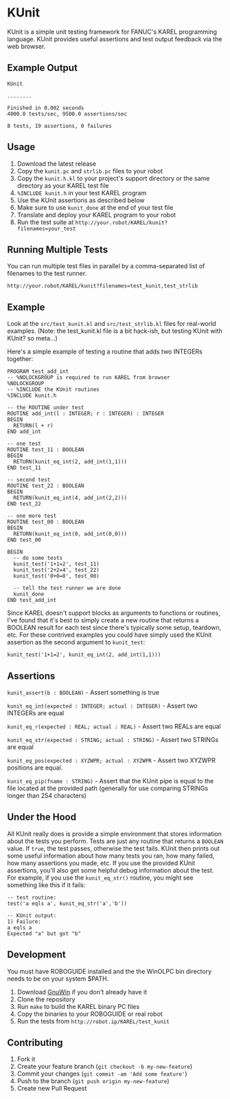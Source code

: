 # KUnit

KUnit is a simple unit testing framework for FANUC's KAREL
programming language. KUnit provides useful assertions and test output
feedback via the web browser.

## Example Output

    KUnit

    ........

    Finished in 0.002 seconds
    4000.0 tests/sec, 9500.0 assertions/sec

    8 tests, 19 assertions, 0 failures

## Usage

1. Download the latest release
2. Copy the `kunit.pc` and `strlib.pc` files to your robot
3. Copy the `kunit.h.kl` to your project's support directory or the
   same directory as your KAREL test file
4. `%INCLUDE kunit.h` in your test KAREL program
5. Use the KUnit assertions as described below
6. Make sure to use `kunit_done` at the end of your test file
7. Translate and deploy your KAREL program to your robot
8. Run the test suite at `http://your.robot/KAREL/kunit?filenames=your_test`

## Running Multiple Tests

You can run multiple test files in parallel by a comma-separated list
of filenames to the test runner.

    http://your.robot/KAREL/kunit?filenames=test_kunit,test_strlib

## Example

Look at the `src/test_kunit.kl` and `src/test_strlib.kl` files for
real-world examples. (Note: the test_kunit.kl file is a bit hack-ish,
but testing KUnit with KUnit? so meta...)

Here's a simple example of testing a routine that adds two INTEGERs
together:

    PROGRAM test_add_int
    -- %NOLOCKGROUP is required to run KAREL from browser
    %NOLOCKGROUP
    -- %INCLUDE the KUnit routines
    %INCLUDE kunit.h

    -- the ROUTINE under test
    ROUTINE add_int(l : INTEGER; r : INTEGER) : INTEGER
    BEGIN
      RETURN(l + r)
    END add_int

    -- one test
    ROUTINE test_11 : BOOLEAN
    BEGIN
      RETURN(kunit_eq_int(2, add_int(1,1)))
    END test_11

    -- second test
    ROUTINE test_22 : BOOLEAN
    BEGIN
      RETURN(kunit_eq_int(4, add_int(2,2)))
    END test_22

    -- one more test
    ROUTINE test_00 : BOOLEAN
    BEGIN
      RETURN(kunit_eq_int(0, add_int(0,0)))
    END test_00

    BEGIN
      -- do some tests
      kunit_test('1+1=2', test_11)
      kunit_test('2+2=4', test_22)
      kunit_test('0+0=0', test_00)

      -- tell the test runner we are done
	  kunit_done
    END test_add_int

Since KAREL doesn't support blocks as arguments to functions or
routines, I've found that it's best to simply create a new routine
that returns a BOOLEAN result for each test since there's typically
some setup, teardown, etc. For these contrived examples you could have
simply used the KUnit assertion as the second argument to `kunit_test`:

    kunit_test('1+1=2', kunit_eq_int(2, add_int(1,1)))

## Assertions

`kunit_assert(b : BOOLEAN)` - Assert something is true

`kunit_eq_int(expected : INTEGER; actual : INTEGER)` - Assert two
INTEGERs are equal

`kunit_eq_r(expected : REAL; actual : REAL)` - Assert two REALs are
equal

`kunit_eq_str(expected : STRING; actual : STRING)` - Assert two
STRINGs are equal

`kunit_eq_pos(expected : XYZWPR; actual : XYZWPR` - Assert two
XYZWPR positions are equal.

`kunit_eq_pip(fname : STRING)` - Assert that the KUnit pipe is equal
to the file located at the provided path (generally for use comparing
STRINGs longer than 254 characters)

## Under the Hood

All KUnit really does is provide a simple environment that stores
information about the tests you perform. Tests are just any routine that
returns a `BOOLEAN` value. If `true`, the test passes, otherwise the
test fails. KUnit then prints out some useful information about how many
tests you ran, how many failed, how many assertions you made, etc. If
you use the provided KUnit assertions, you'll also get some helpful
debug information about the test. For example, if you use the
`kunit_eq_str()` routine, you might see something like this if it fails:

    -- test routine:
    test('a eqls a', kunit_eq_str('a','b'))

    -- KUnit output:
    1) Failure:
    a eqls a
    Expected "a" but got "b"

## Development

You must have ROBOGUIDE installed and the the WinOLPC bin directory
needs to be on your system $PATH.

1. Download [GnuWin](http://gnuwin32.sourceforge.net) if you don't
   already have it
2. Clone the repository
3. Run `make` to build the KAREL binary PC files
4. Copy the binaries to your ROBOGUIDE or real robot
5. Run the tests from `http://robot.ip/KAREL/test_kunit`

## Contributing

1. Fork it
2. Create your feature branch (`git checkout -b my-new-feature`)
3. Commit your changes (`git commit -am 'Add some feature'`)
4. Push to the branch (`git push origin my-new-feature`)
5. Create new Pull Request
